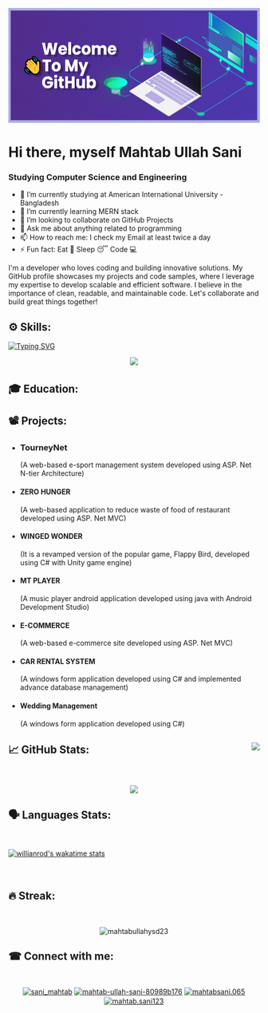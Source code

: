 
<p align=center>
 <img src="banner.png" height="230px" width="630px">
</p>


# Hi there, myself Mahtab Ullah Sani
### Studying Computer Science and Engineering


- 🔭 I’m currently studying at American International University - Bangladesh 
- 🌱 I’m currently learning MERN stack 
- 👯 I’m looking to collaborate on GitHub Projects 
- 💬 Ask me about anything related to programming 
- 📫 How to reach me: I check my Email at least twice a day 
- ⚡ Fun fact: Eat 🍗 Sleep 😴 Code 💻

I'm a developer who loves coding and building innovative solutions. My GitHub profile showcases my projects and code samples, where I leverage my expertise to develop scalable and efficient software. I believe in the importance of clean, readable, and maintainable code. Let's collaborate and build great things together!

## ⚙ Skills: <br>
[![Typing SVG](https://readme-typing-svg.demolab.com?font=Source+Code+Pro&weight=600&size=72&duration=3000&pause=50&color=0EF72B&center=true&vCenter=true&width=970&height=150&lines=JavaScript;HTML;CSS;PHP;C%23;C%2B%2B;+ASP+.Net;Bootstrap;React+JS)](https://git.io/typing-svg)

<p align="center">
  <a href="https://skillicons.dev">
    <img src="https://skillicons.dev/icons?i=js,html,css,php,cs,cpp,dotnet,c,bootstrap,visualstudio,vscode,java&perline=4" />
  </a>
</p>

## 🎓 Education: <br>


## 📽 Projects: <br>

- ### TourneyNet
  (A web-based e-sport management system developed 
  using ASP. Net N-tier Architecture)
- #### ZERO HUNGER
  (A web-based application to reduce waste of food of 
  restaurant developed using ASP. Net MVC)
 - #### WINGED WONDER
   (It is a revamped version of the popular game, Flappy 
   Bird, developed using C# with Unity game engine)
- #### MT PLAYER
  (A music player android application developed using 
  java with Android Development Studio)
- #### E-COMMERCE
  (A web-based e-commerce site developed using ASP. 
  Net MVC)
- #### CAR RENTAL SYSTEM
  (A windows form application developed using C# and 
  implemented advance database management)
- #### Wedding Management
  (A windows form application developed using C#)

 ## 📈 GitHub Stats: <img height="25em" src="https://komarev.com/ghpvc/?username=mahtabullahysd23&color=blueviolet&style=plastic" align = "right"/>
<br>
<p align="center">
<img height="180em" src="https://github-readme-stats.vercel.app/api?username=mahtabullahysd23&show_icons=true&theme=tokyonight&border_radius=15&card_width=500px" align = "center"/>
</p>

## 🗣️ Languages Stats: 
<br>


[![willianrod's wakatime stats](https://github-readme-stats.vercel.app/api/wakatime?username=mahtab12381)](https://github.com/anuraghazra/github-readme-stats)
<br><br><br>

## 🔥 Streak: 
<br>
<p align="center">
<img src="https://github-readme-streak-stats.herokuapp.com/?user=mahtabullahysd23&" alt="mahtabullahysd23"  align = "center"/>
</p>


## ☎ Connect with me: 
<br>
<p align="Center">
<a href="https://twitter.com/sani_mahtab" target="blank"><img align="center" src="https://raw.githubusercontent.com/rahuldkjain/github-profile-readme-generator/master/src/images/icons/Social/twitter.svg" alt="sani_mahtab" height="30" width="40" /></a>
<a href="https://linkedin.com/in/mahtab-ullah-sani-80989b176" target="blank"><img align="center" src="https://raw.githubusercontent.com/rahuldkjain/github-profile-readme-generator/master/src/images/icons/Social/linked-in-alt.svg" alt="mahtab-ullah-sani-80989b176" height="30" width="40" /></a>
<a href="https://fb.com/mahtabsani.065" target="blank"><img align="center" src="https://raw.githubusercontent.com/rahuldkjain/github-profile-readme-generator/master/src/images/icons/Social/facebook.svg" alt="mahtabsani.065" height="30" width="40" /></a>
<a href="https://instagram.com/mahtab.sani123" target="blank"><img align="center" src="https://raw.githubusercontent.com/rahuldkjain/github-profile-readme-generator/master/src/images/icons/Social/instagram.svg" alt="mahtab.sani123" height="30" width="40" /></a>
</p>

